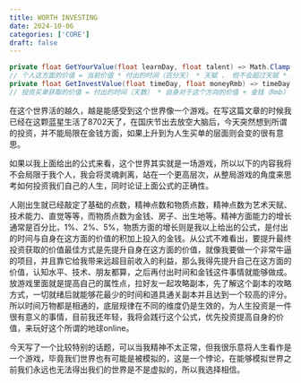 ```yaml
---
title: WORTH INVESTING
date: 2024-10-06
categories: ['CORE']
draft: false
---
```


```C#
private float GetYourValue(float learnDay, float talent) => Math.Clamp(curValue * (1 + learnDay / 100) * talent,talent,talent * 10000);
// 个人这方面的价值 = 当前价值 * 付出的时间（百分天） * 天赋 ， 但不会超过天赋 * 10000，也就是上限
private float GetInvestValue(float timeDay, float moneyRmb) => timeDay * GetYourValue(learnDay,talent) + moneyRmb;
// 投资买单获取的价值 = 付出的时间（天数） * 自身对于这个方向的价值 + 金钱（Rmb）
```

​	在这个世界活的越久，越是能感受到这个世界像一个游戏。在写这篇文章的时候我已经在这颗蓝星生活了8702天了，在国庆节出去放空大脑后，今天突然想到所谓的投资，并不能局限在金钱方面，如果上升到为人生买单的层面则会变的很有意思。

​	如果以我上面给出的公式来看，这个世界其实就是一场游戏，所以以下的内容我将不会局限于我个人，我会将灵魂剥离，站在一个更高层次，从整局游戏的角度来思考如何投资我们自己的人生，同时论证上面公式的正确性。

​	人刚出生就已经敲定了基础的点数，精神点数和物质点数，精神点数为艺术天赋、技术能力、直觉等等，而物质点数为金钱、房子、出生地等。精神方面能力的增长通常是百分比，1%、2%、5%，物质方面的增长则是我以上给出的公式，是付出的时间与自身在这方面的价值的积加上投入的金钱。从公式不难看出，要提升最终投资获取的价值最佳方式是先提升自身在这方面的价值，就像我要做一个非常牛逼的项目，并且靠它给我带来远超目前收入的利益，那么我得先提升自己在这方面的价值，认知水平、技术、朋友都算，之后再付出时间和金钱这件事情就能够做成。放游戏里面就是提高自己的属性点，拉好友一起攻略副本，先了解这个副本的攻略方式，一切就绪后就能够花最少的时间和道具通关副本并且达到一个较高的评分。所以时间万物都是相通的，底层规律在不同的维度仍是生效的，为人生投资是一件很有意义的事情，目前我还年轻，我将会践行这个公式，优先投资提高自身的价值，来玩好这个所谓的地球online。

​	今天写了一个比较特别的话题，可以当我精神不太正常，但我很乐意将人生看作是一个游戏，毕竟我们世界也有可能是被模拟的，这是一个悖论，在能够模拟世界之前我们永远也无法得出我们的世界是不是虚拟的，所以我选择相信。
